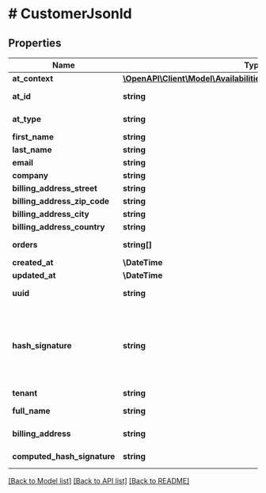 # # CustomerJsonld

## Properties

Name | Type | Description | Notes
------------ | ------------- | ------------- | -------------
**at_context** | [**\OpenAPI\Client\Model\AvailabilitiesAvailableDayDtoJsonldContext**](AvailabilitiesAvailableDayDtoJsonldContext.md) |  | [optional]
**at_id** | **string** |  | [optional] [readonly]
**at_type** | **string** |  | [optional] [readonly]
**first_name** | **string** |  | [optional]
**last_name** | **string** |  | [optional]
**email** | **string** |  | [optional]
**company** | **string** |  | [optional]
**billing_address_street** | **string** |  | [optional]
**billing_address_zip_code** | **string** |  | [optional]
**billing_address_city** | **string** |  | [optional]
**billing_address_country** | **string** |  | [optional]
**orders** | **string[]** |  | [optional] [readonly]
**created_at** | **\DateTime** |  | [optional]
**updated_at** | **\DateTime** |  | [optional]
**uuid** | **string** |  | [optional] [readonly]
**hash_signature** | **string** | Has of relevant values to uniquely identify the Patient/Customer in order to avoid complicated indices. | [optional] [readonly]
**tenant** | **string** |  | [optional]
**full_name** | **string** |  | [optional] [readonly]
**billing_address** | **string** |  | [optional] [readonly]
**computed_hash_signature** | **string** |  | [optional] [readonly]

[[Back to Model list]](../../README.md#models) [[Back to API list]](../../README.md#endpoints) [[Back to README]](../../README.md)
